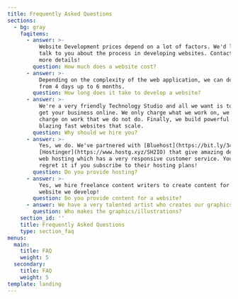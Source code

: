 ```yaml
---
title: Frequently Asked Questions
sections:
  - bg: gray
    faqitems:
      - answer: >-
          Website Development prices depend on a lot of factors. We'd love to
          talk to you about the process in developing websites. Contact us for
          more details!
        question: How much does a website cost?
      - answer: >-
          Depending on the complexity of the web application, we can develop one
          from 4 days up to 6 months.
        question: How long does it take to develop a website?
      - answer: >-
          We're a very friendly Technology Studio and all we want is to help you
          get your business online. We only charge what we work on, we do not
          charge on work that we do not do. Finally, we build powerful and
          blazing fast websites that scale.
        question: Why should we hire you?
      - answer: >-
          Yes, we do. We've partnered with [Bluehost](https://bit.ly/34Cvn94) &
          [Hostinger](https://www.hostg.xyz/SH2IO) that give amazing deals on
          web hosting which has a very responsive customer service. You won't
          regret it if you subscribe to their hosting plans!
        question: Do you provide hosting?
      - answer: >-
          Yes, we hire freelance content writers to create content for each
          website we develop!
        question: Do you provide content for a website?
      - answer: We have a very talented artist who creates our graphics/illustrations.
        question: Who makes the graphics/illustrations?
    section_id: ''
    title: Frequently Asked Questions
    type: section_faq
menus:
  main:
    title: FAQ
    weight: 5
  secondary:
    title: FAQ
    weight: 5
template: landing
---
```


